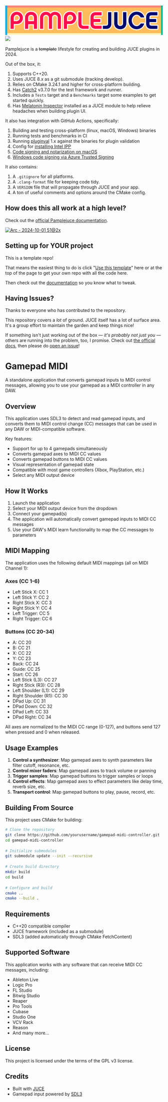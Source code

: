![PAMPLEJUCE](assets/images/pamplejuce.png)
[![](https://github.com/sudara/pamplejuce/actions/workflows/build_and_test.yml/badge.svg)](https://github.com/sudara/pamplejuce/actions)

Pamplejuce is a ~~template~~ lifestyle for creating and building JUCE plugins in 2024.

Out of the box, it:

1. Supports C++20.
2. Uses JUCE 8.x as a git submodule (tracking develop).
3. Relies on CMake 3.24.1 and higher for cross-platform building.
4. Has [Catch2](https://github.com/catchorg/Catch2) v3.7.0 for the test framework and runner.
5. Includes a `Tests` target and a `Benchmarks` target some examples to get started quickly.
6. Has [Melatonin Inspector](https://github.com/sudara/melatonin_inspector) installed as a JUCE module to help relieve headaches when building plugin UI.

It also has integration with GitHub Actions, specifically:

1. Building and testing cross-platform (linux, macOS, Windows) binaries
2. Running tests and benchmarks in CI
3. Running [pluginval](http://github.com/tracktion/pluginval) 1.x against the binaries for plugin validation
4. Config for [installing Intel IPP](https://www.intel.com/content/www/us/en/developer/tools/oneapi/ipp.html)
5. [Code signing and notarization on macOS](https://melatonin.dev/blog/how-to-code-sign-and-notarize-macos-audio-plugins-in-ci/)
6. [Windows code signing via Azure Trusted Signing](https://melatonin.dev/blog/code-signing-on-windows-with-azure-trusted-signing/)

It also contains:

1. A `.gitignore` for all platforms.
2. A `.clang-format` file for keeping code tidy.
3. A `VERSION` file that will propagate through JUCE and your app.
4. A ton of useful comments and options around the CMake config.

## How does this all work at a high level?

Check out the [official Pamplejuce documentation](https://melatonin.dev/manuals/pamplejuce/how-does-this-all-work/).

[![Arc - 2024-10-01 51@2x](https://github.com/user-attachments/assets/01d19d2d-fbac-481f-8cec-e9325b2abe57)](https://melatonin.dev/manuals/pamplejuce/how-does-this-all-work/)

## Setting up for YOUR project

This is a template repo!

That means the easiest thing to do is click "[Use this template](https://github.com/sudara/pamplejuce/generate)" here or at the top of the page to get your own repo with all the code here.

Then check out the [documentation](https://melatonin.dev/manuals/pamplejuce/setting-your-project-up/) so you know what to tweak.

## Having Issues?

Thanks to everyone who has contributed to the repository. 

This repository covers a _lot_ of ground. JUCE itself has a lot of surface area. It's a group effort to maintain the garden and keep things nice!

If something isn't just working out of the box — *it's probably not just you* — others are running into the problem, too, I promise. Check out [the official docs](https://melatonin.dev/manuals/pamplejuce), then please do [open an issue](https://github.com/sudara/pamplejuce/issues/new)!

# Gamepad MIDI

A standalone application that converts gamepad inputs to MIDI control messages, allowing you to use your gamepad as a MIDI controller in any DAW.

## Overview

This application uses SDL3 to detect and read gamepad inputs, and converts them to MIDI control change (CC) messages that can be used in any DAW or MIDI-compatible software.

Key features:
- Support for up to 4 gamepads simultaneously
- Converts gamepad axes to MIDI CC values
- Converts gamepad buttons to MIDI CC values
- Visual representation of gamepad state
- Compatible with most game controllers (Xbox, PlayStation, etc.)
- Select any MIDI output device

## How It Works

1. Launch the application
2. Select your MIDI output device from the dropdown
3. Connect your gamepad(s)
4. The application will automatically convert gamepad inputs to MIDI CC messages
5. Use your DAW's MIDI learn functionality to map the CC messages to parameters

## MIDI Mapping

The application uses the following default MIDI mappings (all on MIDI Channel 1):

### Axes (CC 1-6)
- Left Stick X: CC 1
- Left Stick Y: CC 2
- Right Stick X: CC 3
- Right Stick Y: CC 4
- Left Trigger: CC 5
- Right Trigger: CC 6

### Buttons (CC 20-34)
- A: CC 20
- B: CC 21
- X: CC 22
- Y: CC 23
- Back: CC 24
- Guide: CC 25
- Start: CC 26
- Left Stick (L3): CC 27
- Right Stick (R3): CC 28
- Left Shoulder (L1): CC 29
- Right Shoulder (R1): CC 30
- DPad Up: CC 31
- DPad Down: CC 32
- DPad Left: CC 33
- DPad Right: CC 34

All axes are normalized to the MIDI CC range (0-127), and buttons send 127 when pressed and 0 when released.

## Usage Examples

1. **Control a synthesizer**: Map gamepad axes to synth parameters like filter cutoff, resonance, etc.
2. **Control mixer faders**: Map gamepad axes to track volume or panning
3. **Trigger samples**: Map gamepad buttons to trigger samples or loops
4. **Control effects**: Map gamepad axes to effect parameters like delay time, reverb size, etc.
5. **Transport control**: Map gamepad buttons to play, pause, record, etc.

## Building From Source

This project uses CMake for building:

```bash
# Clone the repository
git clone https://github.com/yourusername/gamepad-midi-controller.git
cd gamepad-midi-controller

# Initialize submodules
git submodule update --init --recursive

# Create build directory
mkdir build
cd build

# Configure and build
cmake ..
cmake --build .
```

## Requirements

- C++20 compatible compiler
- JUCE framework (included as a submodule)
- SDL3 (added automatically through CMake FetchContent)

## Supported Software

This application works with any software that can receive MIDI CC messages, including:
- Ableton Live
- Logic Pro
- FL Studio
- Bitwig Studio
- Reaper
- Pro Tools
- Cubase
- Studio One
- VCV Rack
- Reason
- And many more...

## License

This project is licensed under the terms of the GPL v3 license.

## Credits

- Built with [JUCE](https://juce.com/)
- Gamepad input powered by [SDL3](https://www.libsdl.org/)
